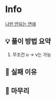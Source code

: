 # Info
[나만 안되는 연애](https://www.acmicpc.net/problem/14621)

## 💡 풀이 방법 요약
1. 무조건 u -> v는 가능

## 👀 실패 이유

## 🙂 마무리

